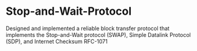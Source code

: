 # Stop-and-Wait-Protocol
Designed and implemented a reliable block transfer protocol that implements the Stop-and-Wait protocol (SWAP), Simple Datalink Protocol (SDP), and Internet Checksum RFC-1071

